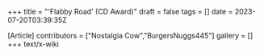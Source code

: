 +++
title = "'Flabby Road' (CD Award)"
draft = false
tags = []
date = 2023-07-20T03:39:35Z

[Article]
contributors = ["Nostalgia Cow","BurgersNuggs445"]
gallery = []
+++
text/x-wiki